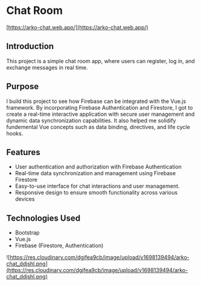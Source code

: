 # Chat Room
[https://arko-chat.web.app/](https://arko-chat.web.app/)
## Introduction
This project is a simple chat room app, where users can register, log in, and exchange messages in real time.

## Purpose
I build this project to see how Firebase can be integrated with the Vue.js framework. By incorporating Firebase Authentication and Firestore, I got to create a real-time interactive application with secure user management and dynamic data synchronization capabilities. It also helped me solidify fundemental Vue concepts such as data binding, directives, and life cycle hooks. 

## Features
- User authentication and authorization with Firebase Authentication
- Real-time data synchronization and management using Firebase Firestore
- Easy-to-use interface for chat interactions and user management.
- Responsive design to ensure smooth functionality across various devices

## Technologies Used
- Bootstrap
- Vue.js
- Firebase (Firestore, Authentication)

![https://res.cloudinary.com/dgjfea9cb/image/upload/v1698139494/arko-chat_ddjshl.png](https://res.cloudinary.com/dgjfea9cb/image/upload/v1698139494/arko-chat_ddjshl.png)

